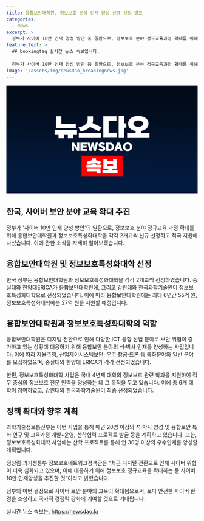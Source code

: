 ```yaml
---
title: 융합보안대학원, 정보보호 분야 인재 양성 신규 선정 발표
categories:
  - News
excerpt: >
  정부가 사이버 10만 인재 양성 방안 중 일환으로, 정보보호 분야 정규교육과정 확대를 위해 융합보안대학원과 정보보호특성화대학을 각각 2개교씩 선정하고 적극 지원할 예정이다. 이에 숭실대와 한양대ERICA가 융합보안대학원으로, 강원대와 한국과학기술원이 정보보호특성화대학으로 선정되었으며, 이들에게 총 55억 원과 27억 원의 지원이 예정되어 있다. 해당 사업은 다양한 ICT 융합 산업 분야로 보안 위협이 증가하는 상황에 대응하기 위해 실전형 융합보안 고급인재를 양성하는 것을 목표로 하고 있다.
feature_text: >
  ## bookingtag 실시간 뉴스 속보입니다.

  정부가 사이버 10만 인재 양성 방안 중 일환으로, 정보보호 분야 정규교육과정 확대를 위해 융합보안대학원과 정보보호특성화대학을 각각 2개교씩 선정하고 적극 지원할 예정이다. 이에 숭실대와 한양대ERICA가 융합보안대학원으로, 강원대와 한국과학기술원이 정보보호특성화대학으로 선정되었으며, 이들에게 총 55억 원과 27억 원의 지원이 예정되어 있다. 해당 사업은 다양한 ICT 융합 산업 분야로 보안 위협이 증가하는 상황에 대응하기 위해 실전형 융합보안 고급인재를 양성하는 것을 목표로 하고 있다.
image: '/assets/img/newsdao_breakingnews.jpg'
---
```


<p><img src="/assets/img/newsdao_breakingnews.jpg" alt="bookingtag 속보" /></p>

<h2>한국, 사이버 보안 분야 교육 확대 추진</h2>

<p>정부가 '사이버 10만 인재 양성 방안'의 일환으로, 정보보호 분야 정규교육 과정 확대를 위해 융합보안대학원과 정보보호특성화대학을 각각 2개교씩 신규 선정하고 적극 지원에 나섰습니다. 이에 관한 소식을 자세히 알아보겠습니다.</p>

<h2>융합보안대학원 및 정보보호특성화대학 선정</h2>

<p>한국 정부는 융합보안대학원과 정보보호특성화대학을 각각 2개교씩 선정하였습니다. 숭실대와 한양대ERICA가 융합보안대학원에, 그리고 강원대와 한국과학기술원이 정보보호특성화대학으로 선정되었습니다. 이에 따라 융합보안대학원에는 최대 6년간 55억 원, 정보보호특성화대학에는 27억 원을 지원할 예정입니다.</p>

<h2>융합보안대학원과 정보보호특성화대학의 역할</h2>

<p>융합보안대학원은 디지털 전환으로 인해 다양한 ICT 융합 산업 분야로 보안 위협이 증가하고 있는 상황에 대응하기 위해 융합보안 분야의 석·박사 인재를 양성하는 사업입니다. 이에 따라 자율주행, 산업제어시스템보안, 우주·항공·드론 등 특화분야와 일반 분야를 모집하였으며, 숭실대와 한양대 ERICA가 각각 선정되었습니다.</p>

<p>한편, 정보보호특성화대학 사업은 국내 4년제 대학의 정보보호 관련 학과를 지원하여 직무 중심의 정보보호 전문 인력을 양성하는 데 그 목적을 두고 있습니다. 이에 총 6개 대학이 참여하였고, 강원대와 한국과학기술원이 최종 선정되었습니다.</p>

<h2>정책 확대와 향후 계획</h2>

<p>과학기술정보통신부는 이번 사업을 통해 매년 20명 이상의 석·박사 양성 및 융합보안 특화 연구 및 교육과정 개발•운영, 산학협력 프로젝트 발굴 등을 계획하고 있습니다. 또한, 정보보호특성화대학 사업에는 산학 프로젝트를 통해 연 30명 이상의 우수인재를 양성할 계획입니다.</p>

<p>정창림 과기정통부 정보보호네트워크정책관은 “최근 디지털 전환으로 인해 사이버 위협이 더욱 심화되고 있으며, 이에 대응하기 위해 정보보호 정규교육을 확대하는 등 사이버 10만 인재양성을 추진할 것”이라고 밝혔습니다.</p>

<p>정부의 이번 결정으로 사이버 보안 분야의 교육이 확대됨으로써, 보다 안전한 사이버 환경을 조성하고 국가적 경쟁력 강화에 기여할 것으로 기대됩니다.</p>
실시간 뉴스 속보는, <a href="https://newsdao.kr" rel="dofollow">https://newsdao.kr</a>


